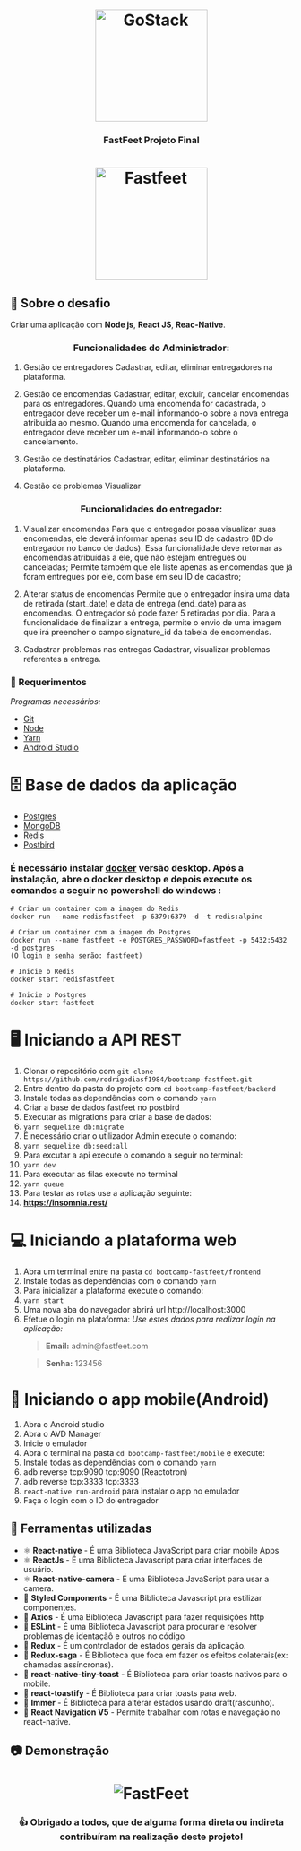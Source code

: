 
<h1 align="center">
    <img alt="GoStack" src="https://rocketseat-cdn.s3-sa-east-1.amazonaws.com/bootcamp-header.png" width="200px" />
</h1>

<h3 align="center">
   FastFeet Projeto Final   
</h3>
<h1 align="center">
    <img alt="Fastfeet" src="https://github.com/Rocketseat/bootcamp-gostack-desafio-03/raw/master/.github/logo.png" width="200px"/>
</h1>

## :rocket: Sobre o desafio

Criar uma aplicação com **Node js**, **React JS**, **Reac-Native**.

<h3 align="center">
  Funcionalidades do Administrador:
</h3>

1. Gestão de entregadores
Cadastrar, editar, eliminar entregadores na plataforma.

2. Gestão de encomendas
Cadastrar, editar, excluir, cancelar encomendas para os entregadores.
Quando uma encomenda for cadastrada, o entregador deve receber um e-mail informando-o sobre a nova entrega atribuída ao mesmo.
Quando uma encomenda for cancelada, o entregador deve receber um e-mail informando-o sobre o cancelamento.

3. Gestão de destinatários
Cadastrar, editar, eliminar destinatários na plataforma.

4. Gestão de problemas
Visualizar

<h3 align="center">
  Funcionalidades do entregador:
</h3>

1. Visualizar encomendas
Para que o entregador possa visualizar suas encomendas, ele deverá informar apenas seu ID de cadastro (ID do entregador no banco de dados). Essa funcionalidade deve retornar as encomendas atribuídas a ele, que não estejam entregues ou canceladas;
Permite também que ele liste apenas as encomendas que já foram entregues por ele, com base em seu ID de cadastro;

2. Alterar status de encomendas
Permite que o entregador insira uma data de retirada (start_date) e data de entrega (end_date) para as encomendas. O entregador só pode fazer 5 retiradas por dia.
Para a funcionalidade de finalizar a entrega, permite o envio de uma imagem que irá preencher o campo signature_id da tabela de encomendas.

3. Cadastrar problemas nas entregas
Cadastrar, visualizar problemas referentes a entrega.

### :pencil: Requerimentos

_Programas necessários:_
* [Git](https://git-scm.com)
* [Node](https://nodejs.org/)
* [Yarn](https://yarnpkg.com/)
* [Android Studio](https://developer.android.com/studio)


# 🗄️ Base de dados da aplicação
- [Postgres](https://github.com/postgres/postgres)
- [MongoDB](https://www.mongodb.com/)
- [Redis](https://redis.io/)
- [Postbird](https://www.electronjs.org/apps/postbird)

### É necessário instalar [docker](https://www.docker.com/) versão desktop. Após a instalação, abre o docker desktop e depois execute os comandos a seguir no powershell do windows :

```
# Criar um container com a imagem do Redis
docker run --name redisfastfeet -p 6379:6379 -d -t redis:alpine

# Criar um container com a imagem do Postgres
docker run --name fastfeet -e POSTGRES_PASSWORD=fastfeet -p 5432:5432 -d postgres
(O login e senha serão: fastfeet)

# Inicie o Redis
docker start redisfastfeet

# Inicie o Postgres
docker start fastfeet

```

# 🖥 Iniciando a API REST

1. Clonar o repositório com `git clone https://github.com/rodrigodiasf1984/bootcamp-fastfeet.git`
2. Entre dentro da pasta do projeto com `cd bootcamp-fastfeet/backend`
3. Instale todas as dependências com o comando `yarn`
4. Criar a base de dados fastfeet no postbird 
5. Executar as migrations para criar a base de dados:
6. `yarn sequelize db:migrate`
7. É necessário criar o utilizador Admin execute o comando: 
8. `yarn sequelize db:seed:all`
7. Para excutar a api execute o comando a seguir no terminal:
8. `yarn dev` 
9. Para executar as filas execute no terminal 
10. `yarn queue`
11. Para testar as rotas use a aplicação seguinte:
12. **https://insomnia.rest/**

# 💻 Iniciando a plataforma web

1. Abra um terminal entre na pasta `cd bootcamp-fastfeet/frontend`
2. Instale todas as dependências com o comando `yarn`
3. Para inicializar a plataforma execute o comando: 
4. `yarn start`
5. Uma nova aba do navegador abrirá url http://localhost:3000 
6. Efetue o login na plataforma: 
      _Use estes dados para realizar login na aplicação:_
      <blockquote><strong>Email:</strong> admin@fastfeet.com</blockquote>
      <blockquote> <strong>Senha:</strong> 123456</blockquote>
  
# 📱 Iniciando o app mobile(Android)

1. Abra o Android studio 
2. Abra o AVD Manager
3. Inicie o emulador
4. Abra o terminal na pasta `cd bootcamp-fastfeet/mobile` e execute:
5. Instale todas as dependências com o comando `yarn`
6. adb reverse tcp:9090 tcp:9090 (Reactotron)
7. adb reverse tcp:3333 tcp:3333
8. `react-native run-android` para instalar o app no emulador 
9. Faça o login com o ID do entregador

## :hammer: Ferramentas utilizadas

- ⚛️ **React-native** - É uma Biblioteca JavaScript para criar mobile Apps 
- ⚛️ **ReactJs** - É uma Biblioteca Javascript para criar interfaces de usuário.
- ⚛️ **React-native-camera** - É uma Biblioteca JavaScript para usar a camera.
- 💅 **Styled Components** - É uma Biblioteca Javascript pra estilizar componentes.
- 📄 **Axios** - É uma Biblioteca Javascript para fazer requisições http
- 📄 **ESLint** - É uma Biblioteca Javascript para procurar e resolver problemas de identaçãô e outros no código
- 📄 **Redux** - É um controlador de estados gerais da aplicação.
- 📄 **Redux-saga** - É Biblioteca que foca em fazer os efeitos colaterais(ex: chamadas assíncronas).
- 📄 **react-native-tiny-toast** - É Biblioteca para criar toasts nativos para o mobile. 
- 📄 **react-toastify** - É Biblioteca para criar toasts para web. 
- 📄 **Immer** - É Biblioteca para alterar estados usando draft(rascunho). 
- 📄 **React Navigation V5** - Permite trabalhar com rotas e navegação no react-native. 

## :camera: Demonstração

<h1 align="center">
  <img alt="FastFeet" src="https://github.com/rodrigodiasf1984/bootcamp-fastfeet/blob/master/Gif/fastfeet.gif"
 />
</h1>

<h3 align="center">
  👍 Obrigado a todos, que de alguma forma direta ou indireta contribuíram na realização deste projeto!
</h3>

